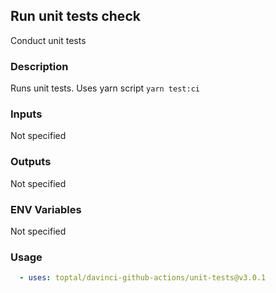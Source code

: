 ## Run unit tests check

Conduct unit tests

### Description

Runs unit tests. Uses yarn script `yarn test:ci`

### Inputs

Not specified

### Outputs

Not specified

### ENV Variables

Not specified

### Usage

```yaml
  - uses: toptal/davinci-github-actions/unit-tests@v3.0.1
```
